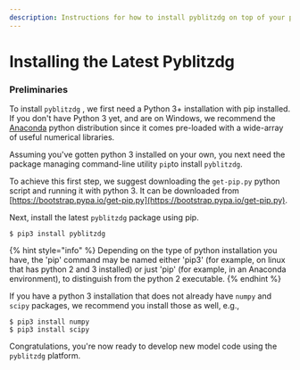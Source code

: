 ```yaml
---
description: Instructions for how to install pyblitzdg on top of your python environment
---
```


# Installing the Latest Pyblitzdg

### Preliminaries

To install `pyblitzdg` , we first need a Python 3+ installation with pip installed. If you don't have Python 3 yet, and are on Windows, we recommend the [Anaconda](https://www.anaconda.com/distribution/#download-section) python distribution since it comes pre-loaded with a wide-array of useful numerical libraries.

Assuming you've gotten python 3 installed on your own, you next need the package managing command-line utility `pip`to install `pyblitzdg`.

To achieve this first step, we suggest downloading the `get-pip.py` python script and running it with python 3. It can be downloaded from [https://bootstrap.pypa.io/get-pip.py](https://bootstrap.pypa.io/get-pip.py).

Next, install the latest `pyblitzdg` package using pip.

```
$ pip3 install pyblitzdg
```

{% hint style="info" %}
 Depending on the type of python installation you have, the 'pip' command may be named either 'pip3' \(for example, on linux that has python 2 and 3 installed\) or just 'pip' \(for example, in an Anaconda environment\), to distinguish from the python 2 executable.
{% endhint %}

If you have a python 3 installation that does not already have `numpy` and `scipy` packages, we recommend you install those as well, e.g.,

```
$ pip3 install numpy
$ pip3 install scipy
```

Congratulations, you're now ready to develop new model code using the `pyblitzdg` platform.

